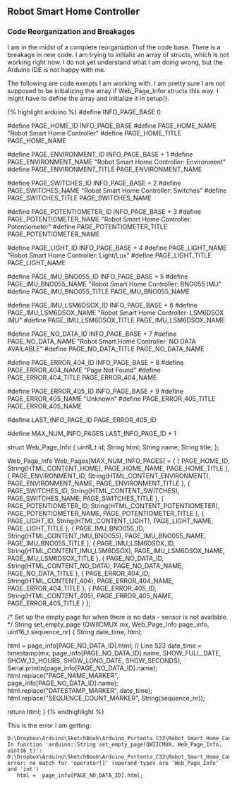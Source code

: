 ## Robot Smart Home Controller
### Code Reorganization and Breakages

I am in the midst of a complete reorganiation of the code base. There is a breakage in new code. I am trying to
initializ an array of structs, which is not working right now. I do not yet understand what I am doing wrong,
but the Arduino IDE is not happy with me.

The following are code exerpts I am working with. I am pretty sure I am not supposed to be initializing the
array if Web_Page_Infor structs this way. I might have to define the array and initialize it in setup().

{% highlight arduino %}
#define INFO_PAGE_BASE                0

#define PAGE_HOME_ID                  INFO_PAGE_BASE
#define PAGE_HOME_NAME                "Robot Smart Home Controller"
#define PAGE_HOME_TITLE               PAGE_HOME_NAME

#define PAGE_ENVIRONMENT_ID           INFO_PAGE_BASE + 1
#define PAGE_ENVIRONMENT_NAME         "Robot Smart Home Controller: Environment"
#define PAGE_ENVIRONMENT_TITLE        PAGE_ENVIRONMENT_NAME

#define PAGE_SWITCHES_ID              INFO_PAGE_BASE + 2
#define PAGE_SWITCHES_NAME            "Robot Smart Home Controller: Switches"
#define PAGE_SWITCHES_TITLE           PAGE_SWITCHES_NAME

#define PAGE_POTENTIOMETER_ID         INFO_PAGE_BASE + 3
#define PAGE_POTENTIOMETER_NAME       "Robot Smart Home Controller: Potentiometer"
#define PAGE_POTENTIOMETER_TITLE      PAGE_POTENTIOMETER_NAME

#define PAGE_LIGHT_ID                 INFO_PAGE_BASE + 4
#define PAGE_LIGHT_NAME               "Robot Smart Home Controller: Light/Lux"
#define PAGE_LIGHT_TITLE              PAGE_LIGHT_NAME

#define PAGE_IMU_BNO055_ID            INFO_PAGE_BASE + 5
#define PAGE_IMU_BNO055_NAME          "Robot Smart Home Controller: BNO055 IMU"
#define PAGE_IMU_BNO055_TITLE         PAGE_IMU_BNO055_NAME

#define PAGE_IMU_LSM6DSOX_ID          INFO_PAGE_BASE + 6
#define PAGE_IMU_LSM6DSOX_NAME        "Robot Smart Home Controller: LSM6DSOX IMU"
#define PAGE_IMU_LSM6DSOX_TITLE       PAGE_IMU_LSM6DSOX_NAME

#define PAGE_NO_DATA_ID               INFO_PAGE_BASE + 7
#define PAGE_NO_DATA_NAME             "Robot Smart Home Controller: NO DATA AVAILABLE"
#define PAGE_NO_DATA_TITLE            PAGE_NO_DATA_NAME

#define PAGE_ERROR_404_ID             INFO_PAGE_BASE + 8
#define PAGE_ERROR_404_NAME           "Page Not Found"
#define PAGE_ERROR_404_TITLE          PAGE_ERROR_404_NAME

#define PAGE_ERROR_405_ID             INFO_PAGE_BASE + 9
#define PAGE_ERROR_405_NAME           "Unknown"
#define PAGE_ERROR_405_TITLE          PAGE_ERROR_405_NAME

#define LAST_INFO_PAGE_ID             PAGE_ERROR_405_ID

#define MAX_NUM_INFO_PAGES            LAST_INFO_PAGE_ID + 1

struct Web_Page_Info {
  uint8_t id;
  String html;
  String name;
  String title;
};

Web_Page_Info Web_Pages[MAX_NUM_INFO_PAGES] = {
  { PAGE_HOME_ID, String(HTML_CONTENT_HOME), PAGE_HOME_NAME, PAGE_HOME_TITLE },
  { PAGE_ENVIRONMENT_ID, String(HTML_CONTENT_ENVIRONMENT), PAGE_ENVIRONMENT_NAME, PAGE_ENVIRONMENT_TITLE },
  { PAGE_SWITCHES_ID, String(HTML_CONTENT_SWITCHES), PAGE_SWITCHES_NAME, PAGE_SWITCHES_TITLE },
  { PAGE_POTENTIOMETER_ID, String(HTML_CONTENT_POTENTIOMETER), PAGE_POTENTIOMETER_NAME, PAGE_POTENTIOMETER_TITLE },
  { PAGE_LIGHT_ID, String(HTML_CONTENT_LIGHT), PAGE_LIGHT_NAME, PAGE_LIGHT_TITLE },
  { PAGE_IMU_BNO055_ID, String(HTML_CONTENT_IMU_BNO055), PAGE_IMU_BNO055_NAME, PAGE_IMU_BNO055_TITLE },
  { PAGE_IMU_LSM6DSOX_ID, String(HTML_CONTENT_IMU_LSM6DSOX), PAGE_IMU_LSM6DSOX_NAME, PAGE_IMU_LSM6DSOX_TITLE },
  { PAGE_NO_DATA_ID, String(HTML_CONTENT_NO_DATA), PAGE_NO_DATA_NAME, PAGE_NO_DATA_TITLE },
  { PAGE_ERROR_404_ID, String(HTML_CONTENT_404), PAGE_ERROR_404_NAME, PAGE_ERROR_404_TITLE },
  { PAGE_ERROR_405_ID, String(HTML_CONTENT_405), PAGE_ERROR_405_NAME, PAGE_ERROR_405_TITLE }
};

/*
  Set up the empty page for when there is no data - sensor is not
    available.
*/
String set_empty_page (QWIICMUX mx, Web_Page_Info page_info, uint16_t sequence_nr) {
  String date_time, html;

  html =  page_info[PAGE_NO_DATA_ID].html;    // Line 523
  date_time = timestamp(mx, page_info[PAGE_NO_DATA_ID].name, SHOW_FULL_DATE, SHOW_12_HOURS, SHOW_LONG_DATE, SHOW_SECONDS);
  Serial.println(page_info[PAGE_NO_DATA_ID].name);
  html.replace("PAGE_NAME_MARKER", page_info[PAGE_NO_DATA_ID].name);
  html.replace("DATESTAMP_MARKER", date_time);
  html.replace("SEQUENCE_COUNT_MARKER", String(sequence_nr));

  return html;
}
{% endhighlight %}

This is the error I am getting:

```
D:\Dropbox\Arduino\SketchBook\Arduino_Portenta_C33\Robot_Smart_Home_Controller\Robot_Controller_Split_Code_V070\Robot_Controller_Split_Code_V070.ino: In function 'arduino::String set_empty_page(QWIICMUX, Web_Page_Info, uint16_t)':
D:\Dropbox\Arduino\SketchBook\Arduino_Portenta_C33\Robot_Smart_Home_Controller\Robot_Controller_Split_Code_V070\Robot_Controller_Split_Code_V070.ino:523:20: error: no match for 'operator[]' (operand types are 'Web_Page_Info' and 'int')
   html =  page_info[PAGE_NO_DATA_ID].html;
```
